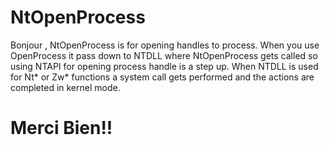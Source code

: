 # NtOpenProcess

Bonjour , NtOpenProcess is for opening handles to process. When you use OpenProcess it pass down to NTDLL where NtOpenProcess gets called so using NTAPI for opening process handle is a step up. When NTDLL is used for Nt* or Zw* functions a system call gets performed and the actions are completed in kernel mode.

# Merci Bien!!